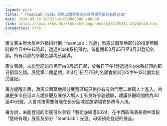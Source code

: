 ```yaml
---
layout: post
title: "「teamLab：光漣」添馬公園草地部分首周提早預約名額已滿"
date: 2024-03-18 18:31:48.000000000 +08:00
link: https://news.rthk.hk/rthk/ch/component/k2/1745151-20240318.htm
categories: rthk
---
```


康文署主辦大型戶外藝術計劃「teamLab：光漣」添馬公園草地部分的指定參觀時段今日中午12時起，透過Klook系統預約，首星期即3月25日至3月31登記名額，所有時段的參觀名額均已額滿。

康文署說，未能登記的市民可由3月25日起，於每日下午1時透過Klook系統預約即日預留名額。展覽第二個星期，即4月1日至7日的名額會於3月25中午12時開始接受登記。

署方提醒市民，添馬公園草地部分展覽區域只供持有有效門票二維碼人士進入。為讓更多市民可以入場參觀及確保入場人士有良好參觀體驗，建議參觀時間約為30至45分鐘，大會將按需要每晚在部分區域實施清場安排疏導人流。

署方說，未能登記的市民可以參觀「藝術@維港2024」在中西區海濱長廊中環段「藝術有理」展區及部分「teamLab：光漣」毋須預先登記的展品。
